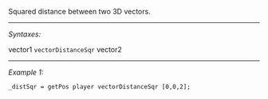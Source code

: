 Squared distance between two 3D vectors.


---
*Syntaxes:*

vector1 `vectorDistanceSqr` vector2

---
*Example 1:*

```sqf
_distSqr = getPos player vectorDistanceSqr [0,0,2];
```